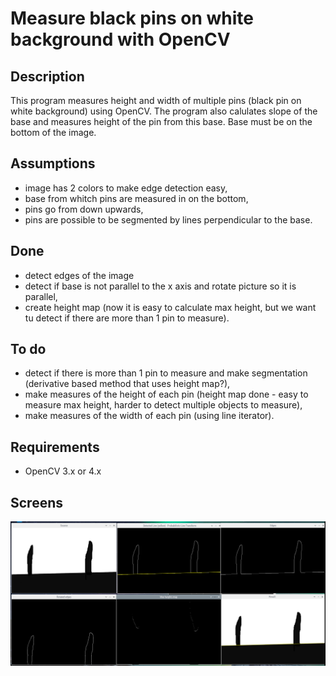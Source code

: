 # Measure black pins on white background with OpenCV

## Description
This program measures height and width of multiple pins (black pin on white background) using OpenCV. The program also calulates slope of the base and measures height of the pin from this base. Base must be on the bottom of the image.

## Assumptions
- image has 2 colors to make edge detection easy,
- base from whitch pins are measured in on the bottom,
- pins go from down upwards,
- pins are possible to be segmented by lines perpendicular to the base.

## Done
- detect edges of the image
- detect if base is not parallel to the x axis and rotate picture so it is parallel,
- create height map (now it is easy to calculate max height, but we want tu detect if there are more than 1 pin to measure).

## To do
- detect if there is more than 1 pin to measure and make segmentation (derivative based method that uses height map?),
- make measures of the height of each pin (height map done - easy to measure max height, harder to detect multiple objects to measure),
- make measures of the width of each pin (using line iterator).

## Requirements
- OpenCV 3.x or 4.x

## Screens
<p align="center">
  <img src="https://raw.githubusercontent.com/Kuwashitamidayo/measure_object/master/screens/screen.png">
</p>
